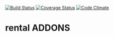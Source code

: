 [![Build Status](https://travis-ci.org/open-synergy/opnsynid-rental.svg?branch=8.0)](https://travis-ci.org/open-synergy/opnsynid-rental)
[![Coverage Status](https://coveralls.io/repos/github/open-synergy/opnsynid-rental/badge.svg?branch=8.0)](https://coveralls.io/github/open-synergy/opnsynid-rental?branch=8.0)
[![Code Climate](https://codeclimate.com/github/open-synergy/opnsynid-rental/badges/gpa.svg)](https://codeclimate.com/github/open-synergy/opnsynid-rental)

# rental ADDONS
